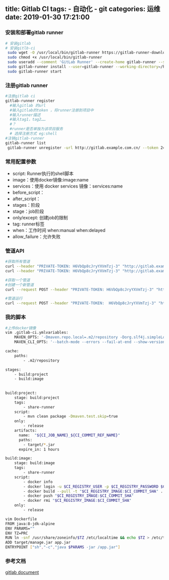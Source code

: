 title: Gitlab CI
tags: 
    - 自动化
    - git
categories: 运维
date: 2019-01-30  17:21:00
---
### 安装和部署gitlab runner
```bash
# 安装gitlab
# 安装gitlb-ci
 sudo wget -O /usr/local/bin/gitlab-runner https://gitlab-runner-downloads.s3.amazonaws.com/latest/binaries/gitlab-runner-linux-amd64
 sudo chmod +x /usr/local/bin/gitlab-runner
 sudo useradd --comment 'GitLab Runner' --create-home gitlab-runner --shell /bin/bash
 sudo gitlab-runner install --user=gitlab-runner --working-directory=/home/gitlab-runner
 sudo gitlab-runner start
```
<!-- more -->

### 注册gitlab runner
```bash
#注册gitlab ci
gitlab-runner register
  #输入gitlab 的url
  #输入gitlab的token ，将runner注册到项目中
  #输入runner描述
  #输入tag1，tag2……
  #？
  #runner是否单独为该项目服务
  # 选择注册方式 eg:shell
#注销gitlab-runner
gitlab-runner list
 gitlab-runner unregister -url http://gitlab.example.com.cn/ --token 2418b9431538bca7db6e451a79df69
```

### 常用配置参数
* script:  Runner执行的shell脚本
* image：使用docker镜像:image:name
* services：使用 docker services 镜像：services:name
* before_script：
* after_script：
* stages：阶段
* stage：job阶段
* only/except: 创建job的限制
* tag: runner标签
* when：工作时间 when:manual  when:delayed
* allow_failure：允许失败

### 管道API
```bash
#获取所有管道
curl --header "PRIVATE-TOKEN: H6VbQp8cJryYXVmTzj-3" "http://gitlab.example.com.cn/api/v4/projects/91/pipelines" 
curl --header "PRIVATE-TOKEN: H6VbQp8cJryYXVmTzj-3" "http://gitlab.example.com.cn/api/v4/projects/91/pipelines?status=success" |python -m json.tool

#获取一个管道
#创建一个新管道
curl --request POST --header "PRIVATE-TOKEN: H6VbQp8cJryYXVmTzj-3" "http://gitlab.example.com.cn/api/v4/projects/91/pipeline?ref=master" |python -m json.tool

#管道运行
curl --request POST --header "PRIVATE-TOKEN:  H6VbQp8cJryYXVmTzj-3" "http://gitlab.example.com.cn/api/v4/projects/91/pipelines/91/retry"
```
### 我的脚本
```bash
#上传docker镜像
vim .gitlab-ci.ymlvariables:
    MAVEN_OPTS: '-Dmaven.repo.local=.m2/repository -Dorg.slf4j.simpleLogger.log.org.apache.maven.cli.transfer.Slf4jMavenTransferListener=WARN -Dorg.slf4j.simpleLogger.showDateTime=true -Djava.awt.headless=true'
    MAVEN_CLI_OPTS: '--batch-mode --errors --fail-at-end --show-version -DinstallAtEnd=true -DdeployAtEnd=true'

cache:
    paths:
        - .m2/repository

stages:
    - build:project
    - build:image
    
    
build:project:
    stage: build:project
    tags:
        - share-runner
    script:
        - mvn clean package -Dmaven.test.skip=true
    only:
        - release
    artifacts:
      name:  "${CI_JOB_NAME}_${CI_COMMIT_REF_NAME}"
      paths:
        - target/*.jar
      expire_in: 1 hours

build:image:
    stage: build:image
    tags:
        - share-runner
    script:
        - docker info
        - docker login -u $CI_REGISTRY_USER -p $CI_REGISTRY_PASSWORD $CI_REGISTRY
        - docker build --pull -t "$CI_REGISTRY_IMAGE:$CI_COMMIT_SHA" .
        - docker push "$CI_REGISTRY_IMAGE:$CI_COMMIT_SHA"
        - docker rmi "$CI_REGISTRY_IMAGE:$CI_COMMIT_SHA"
    only:
        - release

vim Dockerfile
FROM java:8-jdk-alpine
ENV PARAMS=""
ENV TZ=PRC
RUN ln -snf /usr/share/zoneinfo/$TZ /etc/localtime && echo $TZ > /etc/timezone
ADD target/manage.jar app.jar
ENTRYPOINT ["sh","-c","java $PARAMS -jar /app.jar"]


```
### 参考文档
[gitlab document ](https://docs.gitlab.com/ee/ci/quick_start/)